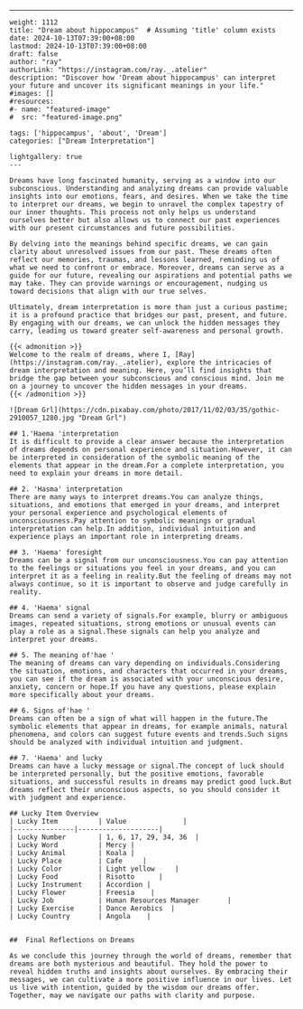 ---
    weight: 1112
    title: "Dream about hippocampus"  # Assuming 'title' column exists
    date: 2024-10-13T07:39:00+08:00
    lastmod: 2024-10-13T07:39:00+08:00
    draft: false
    author: "ray"
    authorLink: "https://instagram.com/ray._.atelier"
    description: "Discover how 'Dream about hippocampus' can interpret your future and uncover its significant meanings in your life."
    #images: []
    #resources:
    #- name: "featured-image"
    #  src: "featured-image.png"
    
    tags: ['hippocampus', 'about', 'Dream']
    categories: ["Dream Interpretation"]
    
    lightgallery: true
    ---
    
    Dreams have long fascinated humanity, serving as a window into our subconscious. Understanding and analyzing dreams can provide valuable insights into our emotions, fears, and desires. When we take the time to interpret our dreams, we begin to unravel the complex tapestry of our inner thoughts. This process not only helps us understand ourselves better but also allows us to connect our past experiences with our present circumstances and future possibilities.
    
    By delving into the meanings behind specific dreams, we can gain clarity about unresolved issues from our past. These dreams often reflect our memories, traumas, and lessons learned, reminding us of what we need to confront or embrace. Moreover, dreams can serve as a guide for our future, revealing our aspirations and potential paths we may take. They can provide warnings or encouragement, nudging us toward decisions that align with our true selves.
    
    Ultimately, dream interpretation is more than just a curious pastime; it is a profound practice that bridges our past, present, and future. By engaging with our dreams, we can unlock the hidden messages they carry, leading us toward greater self-awareness and personal growth.
    
    {{< admonition >}}
    Welcome to the realm of dreams, where I, [Ray](https://instagram.com/ray._.atelier), explore the intricacies of dream interpretation and meaning. Here, you’ll find insights that bridge the gap between your subconscious and conscious mind. Join me on a journey to uncover the hidden messages in your dreams.
    {{< /admonition >}}
    
    ![Dream Grl](https://cdn.pixabay.com/photo/2017/11/02/03/35/gothic-2910057_1280.jpg "Dream Grl")
    
    ## 1.'Haema 'interpretation
    It is difficult to provide a clear answer because the interpretation of dreams depends on personal experience and situation.However, it can be interpreted in consideration of the symbolic meaning of the elements that appear in the dream.For a complete interpretation, you need to explain your dreams in more detail.
    
    ## 2. 'Hasma' interpretation
    There are many ways to interpret dreams.You can analyze things, situations, and emotions that emerged in your dreams, and interpret your personal experience and psychological elements of unconsciousness.Pay attention to symbolic meanings or gradual interpretation can help.In addition, individual intuition and experience plays an important role in interpreting dreams.
    
    ## 3. 'Haema' foresight
    Dreams can be a signal from our unconsciousness.You can pay attention to the feelings or situations you feel in your dreams, and you can interpret it as a feeling in reality.But the feeling of dreams may not always continue, so it is important to observe and judge carefully in reality.
    
    ## 4. 'Haema' signal
    Dreams can send a variety of signals.For example, blurry or ambiguous images, repeated situations, strong emotions or unusual events can play a role as a signal.These signals can help you analyze and interpret your dreams.
    
    ## 5. The meaning of'hae '
    The meaning of dreams can vary depending on individuals.Considering the situation, emotions, and characters that occurred in your dreams, you can see if the dream is associated with your unconscious desire, anxiety, concern or hope.If you have any questions, please explain more specifically about your dreams.
    
    ## 6. Signs of'hae '
    Dreams can often be a sign of what will happen in the future.The symbolic elements that appear in dreams, for example animals, natural phenomena, and colors can suggest future events and trends.Such signs should be analyzed with individual intuition and judgment.
    
    ## 7. 'Haema' and lucky
    Dreams can have a lucky message or signal.The concept of luck should be interpreted personally, but the positive emotions, favorable situations, and successful results in dreams may predict good luck.But dreams reflect their unconscious aspects, so you should consider it with judgment and experience.
    
    ## Lucky Item Overview
    | Lucky Item          | Value              |
    |---------------|--------------------|
    | Lucky Number        | 1, 6, 17, 29, 34, 36  |
    | Lucky Word          | Mercy |
    | Lucky Animal        | Koala |
    | Lucky Place         | Cafe     |
    | Lucky Color         | Light yellow     |
    | Lucky Food          | Risotto      |
    | Lucky Instrument    | Accordion |
    | Lucky Flower        | Freesia    |
    | Lucky Job           | Human Resources Manager       |
    | Lucky Exercise      | Dance Aerobics  |
    | Lucky Country       | Angola    |
    
    
    ##  Final Reflections on Dreams
    
    As we conclude this journey through the world of dreams, remember that dreams are both mysterious and beautiful. They hold the power to reveal hidden truths and insights about ourselves. By embracing their messages, we can cultivate a more positive influence in our lives. Let us live with intention, guided by the wisdom our dreams offer. Together, may we navigate our paths with clarity and purpose.
    